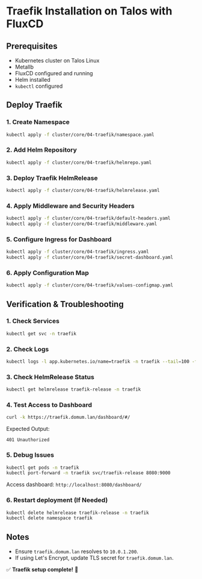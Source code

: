 # Traefik Installation on Talos with FluxCD

## Prerequisites
- Kubernetes cluster on Talos Linux
- Metallb
- FluxCD configured and running
- Helm installed
- `kubectl` configured

## Deploy Traefik

### 1. Create Namespace
```sh
kubectl apply -f cluster/core/04-traefik/namespace.yaml
```

### 2. Add Helm Repository
```sh
kubectl apply -f cluster/core/04-traefik/helmrepo.yaml
```

### 3. Deploy Traefik HelmRelease
```sh
kubectl apply -f cluster/core/04-traefik/helmrelease.yaml
```

### 4. Apply Middleware and Security Headers
```sh
kubectl apply -f cluster/core/04-traefik/default-headers.yaml
kubectl apply -f cluster/core/04-traefik/middleware.yaml
```

### 5. Configure Ingress for Dashboard
```sh
kubectl apply -f cluster/core/04-traefik/ingress.yaml
kubectl apply -f cluster/core/04-traefik/secret-dashboard.yaml
```

### 6. Apply Configuration Map
```sh
kubectl apply -f cluster/core/04-traefik/values-configmap.yaml
```

## Verification & Troubleshooting

### 1. Check Services
```sh
kubectl get svc -n traefik
```

### 2. Check Logs
```sh
kubectl logs -l app.kubernetes.io/name=traefik -n traefik --tail=100 -f
```

### 3. Check HelmRelease Status
```sh
kubectl get helmrelease traefik-release -n traefik
```

### 4. Test Access to Dashboard
```sh
curl -k https://traefik.domum.lan/dashboard/#/
```
Expected Output:
```
401 Unauthorized
```

### 5. Debug Issues
```sh
kubectl get pods -n traefik
kubectl port-forward -n traefik svc/traefik-release 8080:9000
```
Access dashboard: `http://localhost:8080/dashboard/`

### 6. Restart deployment (If Needed)
```sh
kubectl delete helmrelease traefik-release -n traefik
kubectl delete namespace traefik  
```

## Notes
- Ensure `traefik.domum.lan` resolves to `10.0.1.200`.
- If using Let's Encrypt, update TLS secret for `traefik.domum.lan`.

✅ **Traefik setup complete!** 🚀

